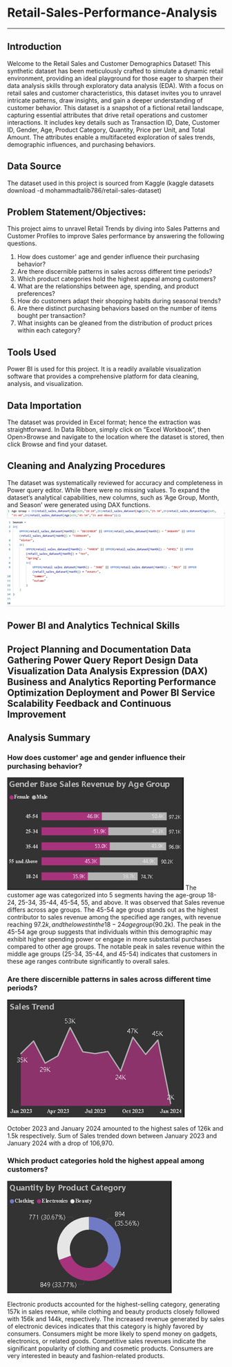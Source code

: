# Retail-Sales-Performance-Analysis
---
## Introduction
Welcome to the Retail Sales and Customer Demographics Dataset! This synthetic dataset has been meticulously crafted to simulate a dynamic retail environment, providing an ideal playground for those eager to sharpen their data analysis skills through exploratory data analysis (EDA). With a focus on retail sales and customer characteristics, this dataset invites you to unravel intricate patterns, draw insights, and gain a deeper understanding of customer behavior.
This dataset is a snapshot of a fictional retail landscape, capturing essential attributes that drive retail operations and customer interactions. It includes key details such as Transaction ID, Date, Customer ID, Gender, Age, Product Category, Quantity, Price per Unit, and Total Amount. The attributes enable a multifaceted exploration of sales trends, demographic influences, and purchasing behaviors.

## Data Source
The dataset used in this project is sourced from Kaggle (kaggle datasets download -d mohammadtalib786/retail-sales-dataset)

## Problem Statement/Objectives: 
This project aims to unravel Retail Trends by diving into Sales Patterns and Customer Profiles to improve Sales performance by answering the following questions.
1.  How does customer' age and gender influence their purchasing behavior?
2.  Are there discernible patterns in sales across different time periods?
3.  Which product categories hold the highest appeal among customers?
4.  What are the relationships between age, spending, and product preferences?
5.  How do customers adapt their shopping habits during seasonal trends?
6.  Are there distinct purchasing behaviors based on the number of items bought per transaction?
7.  What insights can be gleaned from the distribution of product prices within each category?

## Tools Used
Power BI is used for this project. It is a readily available visualization software that provides a comprehensive platform for data cleaning, analysis, and visualization.

## Data Importation
The dataset was provided in Excel format; hence the extraction was straightforward. In Data Ribbon, simply click on “Excel Workbook”, then Open>Browse and navigate to the location where the dataset is stored, then click Browse and find your dataset.

## Cleaning and Analyzing Procedures
The dataset was systematically reviewed for accuracy and completeness in Power query editor. While there were no missing values. To expand the dataset’s analytical capabilities, new columns, such as ‘Age Group, Month, and Season’ were generated using DAX functions. 
![Age Group](https://github.com/Pareto01/Retail-Sales-Performance-Analysis/blob/main/Dax%201.PNG)
![Season](https://github.com/Pareto01/Retail-Sales-Performance-Analysis/blob/main/Dax%202.PNG)

## Power BI and Analytics Technical Skills
Project Planning and Documentation
Data Gathering
Power Query
Report Design
Data Visualization
Data Analysis Expression (DAX)
Business and Analytics Reporting
Performance Optimization
Deployment and Power BI Service
Scalability
Feedback and Continuous Improvement
---

## Analysis Summary
### How does customer' age and gender influence their purchasing behavior?
![](https://github.com/Pareto01/Retail-Sales-Performance-Analysis/blob/main/Retail%201.PNG)
The customer age was categorized into 5 segments having the age-group 18-24, 25-34, 35-44, 45-54, 55, and above. It was observed that Sales revenue differs across age groups. The 45-54 age group stands out as the highest contributor to sales revenue among the specified age ranges, with revenue reaching $97.2k, and the lowest in the 18-24 age group ($90.2k).
The peak in the 45-54 age group suggests that individuals within this demographic may exhibit higher spending power or engage in more substantial purchases compared to other age groups.
The notable peak in sales revenue within the middle age groups (25-34, 35-44, and 45-54) indicates that customers in these age ranges contribute significantly to overall sales.

### Are there discernible patterns in sales across different time periods? 
![](https://github.com/Pareto01/Retail-Sales-Performance-Analysis/blob/main/Retail%202.PNG)

October 2023 and January 2024 amounted to the highest sales of 126k and 1.5k respectively.
Sum of Sales trended down between January 2023 and January 2024 with a drop of 106,970.

### Which product categories hold the highest appeal among customers?
![](https://github.com/Pareto01/Retail-Sales-Performance-Analysis/blob/main/Retail%203.PNG)

Electronic products accounted for the highest-selling category, generating 157k in sales revenue, while clothing and beauty products closely followed with 156k and 144k, respectively.
The increased revenue generated by sales of electronic devices indicates that this category is highly favored by consumers. Consumers might be more likely to spend money on gadgets, electronics, or related goods. 
Competitive sales revenues indicate the significant popularity of clothing and cosmetic products. Consumers are very interested in beauty and fashion-related products.






